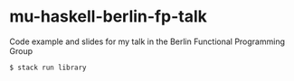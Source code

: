 # mu-haskell-berlin-fp-talk

Code example and slides for my talk in the Berlin Functional Programming Group

```sh
$ stack run library
```
